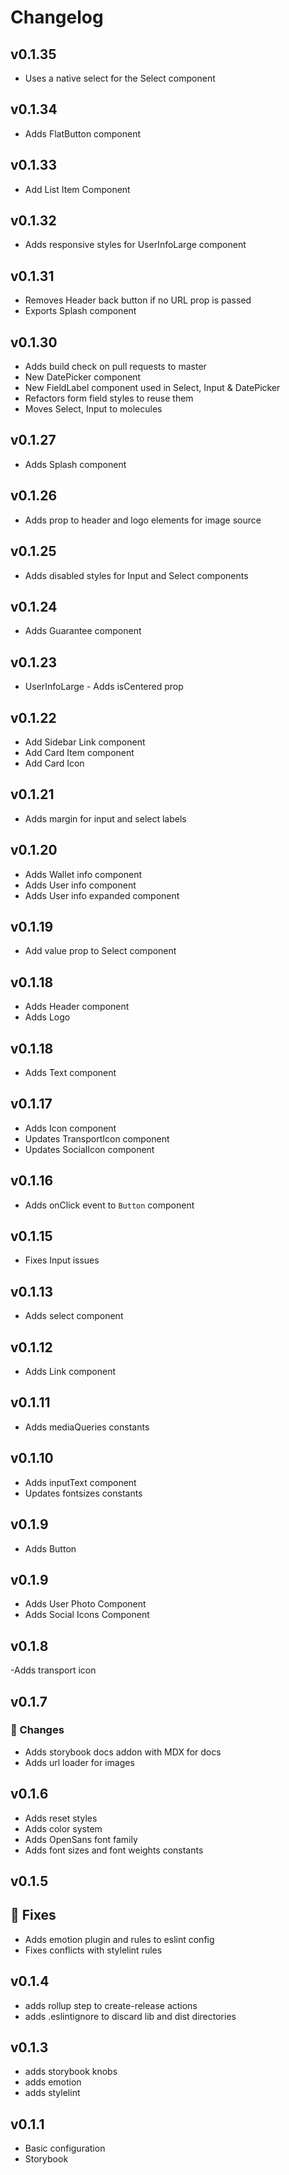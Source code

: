 # Changelog

## v0.1.35

- Uses a native select for the Select component

## v0.1.34

- Adds FlatButton component

## v0.1.33

- Add List Item Component

## v0.1.32

- Adds responsive styles for UserInfoLarge component

## v0.1.31

- Removes Header back button if no URL prop is passed
- Exports Splash component

## v0.1.30

- Adds build check on pull requests to master
- New DatePicker component
- New FieldLabel component used in Select, Input & DatePicker
- Refactors form field styles to reuse them
- Moves Select, Input to molecules

## v0.1.27

- Adds Splash component

## v0.1.26

- Adds prop to header and logo elements for image source

## v0.1.25

- Adds disabled styles for Input and Select components

## v0.1.24

- Adds Guarantee component

## v0.1.23

- UserInfoLarge - Adds isCentered prop

## v0.1.22

- Add Sidebar Link component
- Add Card Item component
- Add Card Icon

## v0.1.21

- Adds margin for input and select labels

## v0.1.20

- Adds Wallet info component
- Adds User info component
- Adds User info expanded component

## v0.1.19

- Add value prop to Select component

## v0.1.18

- Adds Header component
- Adds Logo

## v0.1.18

- Adds Text component

## v0.1.17

- Adds Icon component
- Updates TransportIcon component
- Updates SocialIcon component

## v0.1.16

- Adds onClick event to `Button` component

## v0.1.15

- Fixes Input issues

## v0.1.13

- Adds select component

## v0.1.12

- Adds Link component

## v0.1.11

- Adds mediaQueries constants

## v0.1.10

- Adds inputText component
- Updates fontsizes constants

## v0.1.9

- Adds Button

## v0.1.9

- Adds User Photo Component
- Adds Social Icons Component

## v0.1.8

-Adds transport icon

## v0.1.7

### 🔀 Changes

- Adds storybook docs addon with MDX for docs
- Adds url loader for images

## v0.1.6

- Adds reset styles
- Adds color system
- Adds OpenSans font family
- Adds font sizes and font weights constants

## v0.1.5

## 🔧 Fixes

- Adds emotion plugin and rules to eslint config
- Fixes conflicts with stylelint rules

## v0.1.4

- adds rollup step to create-release actions
- adds .eslintignore to discard lib and dist directories

## v0.1.3

- adds storybook knobs
- adds emotion
- adds stylelint

## v0.1.1

- Basic configuration
- Storybook
